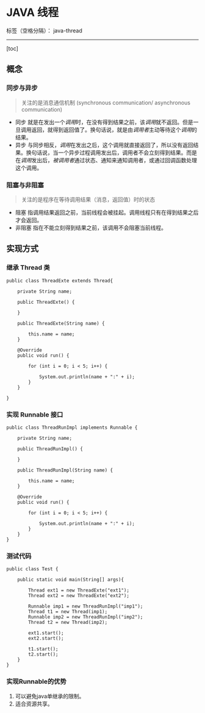 ﻿# JAVA 线程

标签（空格分隔）： java-thread

---
[toc]


## 概念

### 同步与异步
> 关注的是消息通信机制 (synchronous communication/ asynchronous communication)

- 同步
就是在发出一个*调用*时，在没有得到结果之前，该*调用*就不返回。但是一旦调用返回，就得到返回值了。换句话说，就是由*调用者*主动等待这个*调用*的结果。
- 异步
与同步相反，*调用*在发出之后，这个调用就直接返回了，所以没有返回结果。换句话说，当一个异步过程调用发出后，调用者不会立刻得到结果。而是在*调用*发出后，*被调用者*通过状态、通知来通知调用者，或通过回调函数处理这个调用。

### 阻塞与非阻塞
> 关注的是程序在等待调用结果（消息，返回值）时的状态

- 阻塞
指调用结果返回之前，当前线程会被挂起。调用线程只有在得到结果之后才会返回。
- 非阻塞
指在不能立刻得到结果之前，该调用不会阻塞当前线程。

## 实现方式
### 继承 Thread 类

```
public class ThreadExte extends Thread{
    
    private String name;

    public ThreadExte() {

    }

    public ThreadExte(String name) {

        this.name = name;
    }

    @Override
    public void run() {

        for (int i = 0; i < 5; i++) {

            System.out.println(name + ":" + i);
        }
    }

}
```
### 实现 Runnable 接口

```
public class ThreadRunImpl implements Runnable {

    private String name;

    public ThreadRunImpl() {

    }

    public ThreadRunImpl(String name) {

        this.name = name;
    }

    @Override
    public void run() {

        for (int i = 0; i < 5; i++) {

            System.out.println(name + ":" + i);
        }
    }
}
```

### 测试代码

```
public class Test {
    
    public static void main(String[] args){
        
        Thread ext1 = new ThreadExte("ext1");
        Thread ext2 = new ThreadExte("ext2");
        
        Runnable imp1 = new ThreadRunImpl("imp1");
        Thread t1 = new Thread(imp1);
        Runnable imp2 = new ThreadRunImpl("imp2");
        Thread t2 = new Thread(imp2);
        
        ext1.start();
        ext2.start();    
        
        t1.start();
        t2.start();
    }
}
```
### 实现Runnable的优势

1. 可以避免java单继承的限制。
1. 适合资源共享。



